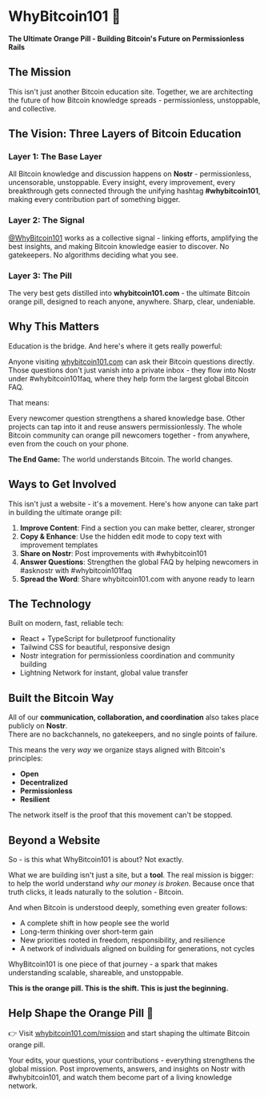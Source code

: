 # WhyBitcoin101 🧡  

**The Ultimate Orange Pill - Building Bitcoin's Future on Permissionless Rails**  



## The Mission  

This isn't just another Bitcoin education site. Together, we are architecting the future of how Bitcoin knowledge spreads - permissionless, unstoppable, and collective.  

## The Vision: Three Layers of Bitcoin Education  



### Layer 1: The Base Layer  
All Bitcoin knowledge and discussion happens on **Nostr** - permissionless, uncensorable, unstoppable. Every insight, every improvement, every breakthrough gets connected through the unifying hashtag **#whybitcoin101**, making every contribution part of something bigger.  

### Layer 2: The Signal  
[@WhyBitcoin101](https://primal.net/whybitcoin101) works as a collective signal - linking efforts, amplifying the best insights, and making Bitcoin knowledge easier to discover. No gatekeepers. No algorithms deciding what you see.  

### Layer 3: The Pill  
The very best gets distilled into **whybitcoin101.com** - the ultimate Bitcoin orange pill, designed to reach anyone, anywhere. Sharp, clear, undeniable.  



## Why This Matters
Education is the bridge. And here's where it gets really powerful:

Anyone visiting [whybitcoin101.com](https://whybitcoin101.com) can ask their Bitcoin questions directly. Those questions don't just vanish into a private inbox - they flow into Nostr under #whybitcoin101faq, where they help form the largest global Bitcoin FAQ.

That means:

Every newcomer question strengthens a shared knowledge base.
Other projects can tap into it and reuse answers permissionlessly.
The whole Bitcoin community can orange pill newcomers together - from anywhere, even from the couch on your phone.

**The End Game:** The world understands Bitcoin. The world changes.



## Ways to Get Involved  

This isn't just a website - it's a movement. Here's how anyone can take part in building the ultimate orange pill:  

1. **Improve Content**: Find a section you can make better, clearer, stronger  
2. **Copy & Enhance**: Use the hidden edit mode to copy text with improvement templates  
3. **Share on Nostr**: Post improvements with #whybitcoin101  
4. **Answer Questions**: Strengthen the global FAQ by helping newcomers in #asknostr with #whybitcoin101faq  
5. **Spread the Word**: Share whybitcoin101.com with anyone ready to learn  



## The Technology  

Built on modern, fast, reliable tech:  
- React + TypeScript for bulletproof functionality  
- Tailwind CSS for beautiful, responsive design  
- Nostr integration for permissionless coordination and community building  
- Lightning Network for instant, global value transfer



## Built the Bitcoin Way  

All of our **communication, collaboration, and coordination** also takes place publicly on **Nostr**.  
There are no backchannels, no gatekeepers, and no single points of failure.  

This means the very *way* we organize stays aligned with Bitcoin's principles:  

- **Open**  
- **Decentralized**  
- **Permissionless**  
- **Resilient**  

The network itself is the proof that this movement can't be stopped.  



## Beyond a Website  

So - is this what WhyBitcoin101 is about? Not exactly.  

What we are building isn't just a site, but a **tool**. The real mission is bigger: to help the world understand *why our money is broken*. Because once that truth clicks, it leads naturally to the solution - Bitcoin.  

And when Bitcoin is understood deeply, something even greater follows:  
- A complete shift in how people see the world  
- Long-term thinking over short-term gain  
- New priorities rooted in freedom, responsibility, and resilience  
- A network of individuals aligned on building for generations, not cycles  

WhyBitcoin101 is one piece of that journey - a spark that makes understanding scalable, shareable, and unstoppable.  

**This is the orange pill. This is the shift. This is just the beginning.**  



## Help Shape the Orange Pill 🧡

👉 Visit [whybitcoin101.com/mission](https://whybitcoin101.com/mission) and start shaping the ultimate Bitcoin orange pill.

Your edits, your questions, your contributions - everything strengthens the global mission. Post improvements, answers, and insights on Nostr with #whybitcoin101, and watch them become part of a living knowledge network.


